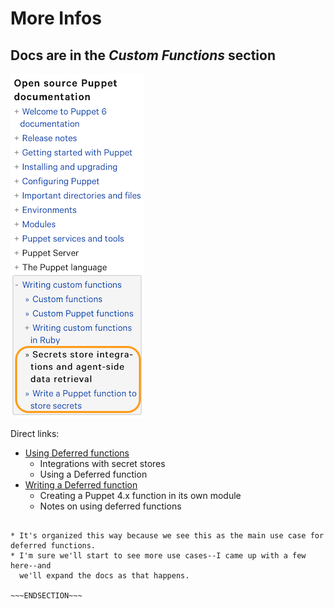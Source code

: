 <!SLIDE sidebar>
# More Infos
## Docs are in the *Custom Functions* section

![.float_left docs](/_images/docs.png)

Direct links:

* [Using Deferred functions](https://puppet.com/docs/puppet/6.2/integrating_secrets_and_retrieving_agent-side_data.html)
    * Integrations with secret stores
    * Using a Deferred function
* [Writing a Deferred function](https://puppet.com/docs/puppet/6.2/write_a_puppet_function_to_store_secrets.html)
    * Creating a Puppet 4.x function in its own module
    * Notes on using deferred functions

~~~SECTION:notes~~~

* It's organized this way because we see this as the main use case for deferred functions.
* I'm sure we'll start to see more use cases--I came up with a few here--and
  we'll expand the docs as that happens.

~~~ENDSECTION~~~
